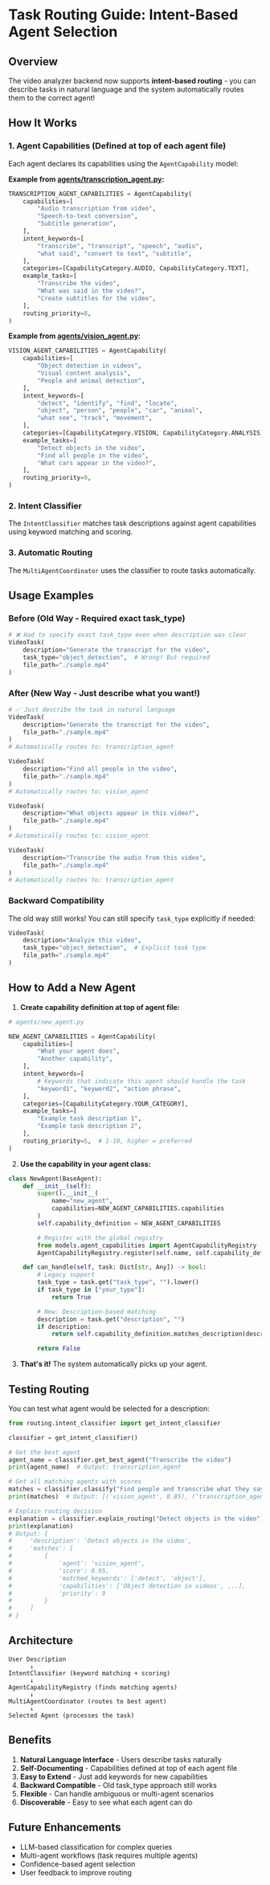 # Task Routing Guide: Intent-Based Agent Selection

## Overview

The video analyzer backend now supports **intent-based routing** - you can describe tasks in natural language and the system automatically routes them to the correct agent!

## How It Works

### 1. Agent Capabilities (Defined at top of each agent file)

Each agent declares its capabilities using the `AgentCapability` model:

**Example from [agents/transcription_agent.py](agents/transcription_agent.py):**
```python
TRANSCRIPTION_AGENT_CAPABILITIES = AgentCapability(
    capabilities=[
        "Audio transcription from video",
        "Speech-to-text conversion",
        "Subtitle generation",
    ],
    intent_keywords=[
        "transcribe", "transcript", "speech", "audio",
        "what said", "convert to text", "subtitle",
    ],
    categories=[CapabilityCategory.AUDIO, CapabilityCategory.TEXT],
    example_tasks=[
        "Transcribe the video",
        "What was said in the video?",
        "Create subtitles for the video",
    ],
    routing_priority=8,
)
```

**Example from [agents/vision_agent.py](agents/vision_agent.py):**
```python
VISION_AGENT_CAPABILITIES = AgentCapability(
    capabilities=[
        "Object detection in videos",
        "Visual content analysis",
        "People and animal detection",
    ],
    intent_keywords=[
        "detect", "identify", "find", "locate",
        "object", "person", "people", "car", "animal",
        "what see", "track", "movement",
    ],
    categories=[CapabilityCategory.VISION, CapabilityCategory.ANALYSIS],
    example_tasks=[
        "Detect objects in the video",
        "Find all people in the video",
        "What cars appear in the video?",
    ],
    routing_priority=9,
)
```

### 2. Intent Classifier

The `IntentClassifier` matches task descriptions against agent capabilities using keyword matching and scoring.

### 3. Automatic Routing

The `MultiAgentCoordinator` uses the classifier to route tasks automatically.

## Usage Examples

### Before (Old Way - Required exact task_type)

```python
# ❌ Had to specify exact task_type even when description was clear
VideoTask(
    description="Generate the transcript for the video",
    task_type="object_detection",  # Wrong! But required
    file_path="./sample.mp4"
)
```

### After (New Way - Just describe what you want!)

```python
# ✅ Just describe the task in natural language
VideoTask(
    description="Generate the transcript for the video",
    file_path="./sample.mp4"
)
# Automatically routes to: transcription_agent

VideoTask(
    description="Find all people in the video",
    file_path="./sample.mp4"
)
# Automatically routes to: vision_agent

VideoTask(
    description="What objects appear in this video?",
    file_path="./sample.mp4"
)
# Automatically routes to: vision_agent

VideoTask(
    description="Transcribe the audio from this video",
    file_path="./sample.mp4"
)
# Automatically routes to: transcription_agent
```

### Backward Compatibility

The old way still works! You can still specify `task_type` explicitly if needed:

```python
VideoTask(
    description="Analyze this video",
    task_type="object_detection",  # Explicit task type
    file_path="./sample.mp4"
)
```

## How to Add a New Agent

1. **Create capability definition at top of agent file:**

```python
# agents/new_agent.py

NEW_AGENT_CAPABILITIES = AgentCapability(
    capabilities=[
        "What your agent does",
        "Another capability",
    ],
    intent_keywords=[
        # Keywords that indicate this agent should handle the task
        "keyword1", "keyword2", "action phrase",
    ],
    categories=[CapabilityCategory.YOUR_CATEGORY],
    example_tasks=[
        "Example task description 1",
        "Example task description 2",
    ],
    routing_priority=5,  # 1-10, higher = preferred
)
```

2. **Use the capability in your agent class:**

```python
class NewAgent(BaseAgent):
    def __init__(self):
        super().__init__(
            name="new_agent",
            capabilities=NEW_AGENT_CAPABILITIES.capabilities
        )
        self.capability_definition = NEW_AGENT_CAPABILITIES

        # Register with the global registry
        from models.agent_capabilities import AgentCapabilityRegistry
        AgentCapabilityRegistry.register(self.name, self.capability_definition)

    def can_handle(self, task: Dict[str, Any]) -> bool:
        # Legacy support
        task_type = task.get("task_type", "").lower()
        if task_type in ["your_type"]:
            return True

        # New: Description-based matching
        description = task.get("description", "")
        if description:
            return self.capability_definition.matches_description(description)

        return False
```

3. **That's it!** The system automatically picks up your agent.

## Testing Routing

You can test what agent would be selected for a description:

```python
from routing.intent_classifier import get_intent_classifier

classifier = get_intent_classifier()

# Get the best agent
agent_name = classifier.get_best_agent("Transcribe the video")
print(agent_name)  # Output: transcription_agent

# Get all matching agents with scores
matches = classifier.classify("Find people and transcribe what they say")
print(matches)  # Output: [('vision_agent', 0.85), ('transcription_agent', 0.72)]

# Explain routing decision
explanation = classifier.explain_routing("Detect objects in the video")
print(explanation)
# Output: {
#     'description': 'Detect objects in the video',
#     'matches': [
#         {
#             'agent': 'vision_agent',
#             'score': 0.95,
#             'matched_keywords': ['detect', 'object'],
#             'capabilities': ['Object detection in videos', ...],
#             'priority': 9
#         }
#     ]
# }
```

## Architecture

```
User Description
      ↓
IntentClassifier (keyword matching + scoring)
      ↓
AgentCapabilityRegistry (finds matching agents)
      ↓
MultiAgentCoordinator (routes to best agent)
      ↓
Selected Agent (processes the task)
```

## Benefits

1. **Natural Language Interface** - Users describe tasks naturally
2. **Self-Documenting** - Capabilities defined at top of each agent file
3. **Easy to Extend** - Just add keywords for new capabilities
4. **Backward Compatible** - Old task_type approach still works
5. **Flexible** - Can handle ambiguous or multi-agent scenarios
6. **Discoverable** - Easy to see what each agent can do

## Future Enhancements

- LLM-based classification for complex queries
- Multi-agent workflows (task requires multiple agents)
- Confidence-based agent selection
- User feedback to improve routing
